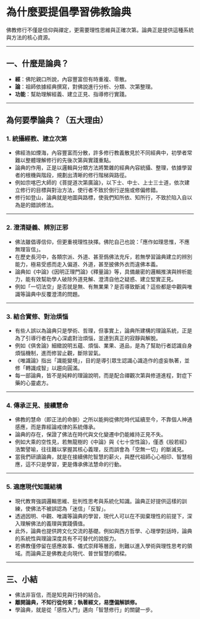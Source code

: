 # 為什麼要提倡學習佛教論典

佛教修行不僅是信仰與禪定，更需要理性思維與正確次第。論典正是提供這種系統與方法的核心資源。

---

## 一、什麼是論典？

- **經**：佛陀親口所說，內容豐富但有時重複、零散。
- **論**：祖師依據經典撰寫，對佛說進行分析、分類、次第整理。
- **功能**：幫助理解經義、建立正見、指導修行實踐。

---

## 為何要學論典？（五大理由）

### 1. 統攝經教、建立次第

- 佛經浩如煙海，內容豐富而分散，許多修行教義散見於不同經典中，初學者常難以整體理解修行的先後次第與實踐重點。
- 論典的作用，正是以邏輯與分類方法將繁雜的經典內容統攝、整理，依據學習者的根機與階段，規劃出清晰的修行階梯與路徑。
- 例如宗喀巴大師的《菩提道次第廣論》，以下士、中士、上士三士道，依次建立修行的目標與對治方法，使行者不致於倒行逆施或修偏修錯。
- 修行如登山，論典就是地圖與路標，使我們知所依、知所行，不致於陷入自以為是的錯誤修法。

---

### 2. 澄清疑義、辨別正邪

- 佛法雖倡導信仰，但更重視理性抉擇。佛陀自己也說：「應作如理思惟，不應無理盲信」。
- 在歷史長河中，各類宗派、外道、甚至僞佛法充斥，若無學習論典建立的辨別能力，極易受惑而走入偏道、外道，甚至披佛外衣而違佛本義。
- 論典如《中論》《因明正理門論》《釋量論》等，具備嚴密的邏輯推演與辨析能力，能有效幫助學人破除外道見解、澄清自他之疑惑、建立堅實正見。
- 例如「一切法空」是否就是無、有無業果？是否導致斷滅？這些都是中觀與唯識等論典中反覆澄清的問題。

---

### 3. 結合實修、對治煩惱

- 有些人誤以為論典只是學術、哲理，但事實上，論典所建構的理論系統，正是為了引導行者在內心深處對治煩惱，並達到真正的寂靜與解脫。
- 例如《俱舍論》細緻說明五蘊、煩惱、業果、道品，是為了幫助行者認識自身煩惱機制，進而修習止觀，斷除習氣。
- 《唯識論》指出「識能變境」，目的是導引眾生認識心識造作的虛妄執著，並修「轉識成智」以趨向圓滿。
- 每一部論典，皆不是純粹的理論說明，而是配合禪觀次第與修道進程，對症下藥的心靈處方。

---

### 4. 傳承正見、接續慧命

- 佛教的慧命（即正法的命脈）之所以能夠從佛陀時代延續至今，不靠個人神通感應，而是靠經論戒律的系統傳承。
- 論典的存在，保證了佛法在時代與文化變遷中仍能維持正見不失。
- 例如大乘的空性見，若無龍樹的《中論》與《七十空性論》，僅憑《般若經》浩繁譬喻，往往難以掌握其核心義理，反而誤會為「空無一切」的斷滅見。
- 當我們研讀論典，就是在接續佛陀智慧的薪火，與歷代祖師心心相印、智慧相應，這不只是學習，更是傳承佛法慧命的行動。

---

### 5. 適應現代知識結構

- 現代教育強調邏輯思維、批判性思考與系統化知識。論典正好提供這樣的訓練，使佛法不被誤認為「迷信」「反智」。
- 透過因明、中觀、唯識等論典的學習，現代人可以在不拋棄理性的前提下，深入理解佛法的義理與實踐價值。
- 此外，論典也提供跨文化交流的基礎。例如與西方哲學、心理學對話時，論典的系統性與理論深度具有不可替代的說服力。
- 若佛教僅停留在感應故事、儀式崇拜等層面，則難以進入學術與理性思考的領域。而論典正是佛教走向現代、普世智慧的橋樑。


---

## 三、小結

- 佛法非盲信，而是知見與行持的結合。
- **離開論典，不知行從何來；執著經文，易墮偏解誤修。**
- 學論典，就是從「感性入門」邁向「智慧修行」的關鍵一步。
